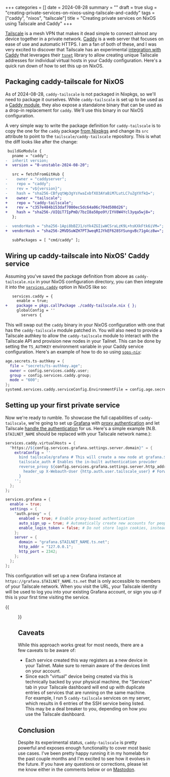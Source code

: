 +++
categories = []
date = 2024-08-28
summary = ""
draft = true
slug = "creating-private-services-on-nixos-using-tailscale-and-caddy"
tags = ["caddy", "nixos", "tailscale"]
title = "Creating private services on NixOS using Tailscale and Caddy"
+++

[Tailscale](https://tailscale.com) is a mesh VPN that makes it dead simple to connect almost any device together in a private network. [Caddy](https://caddyserver.com) is a web server that focuses on ease of use and automatic HTTPS. I am a fan of both of these, and I was very excited to discover that Tailscale has an experimental [integration with Caddy](https://github.com/tailscale/caddy-tailscale) that leverages their [`tsnet`](https://tailscale.com/kb/1244/tsnet) library to allow creating unique Tailscale addresses for individual virtual hosts in your Caddy configuration. Here's a quick run down of how to set this up on NixOS.

## Packaging caddy-tailscale for NixOS

As of 2024-08-28, `caddy-tailscale` is not packaged in Nixpkgs, so we'll need to package it ourselves. While `caddy-tailscale` is set up to be used as a [Caddy module](https://caddyserver.com/docs/modules/), they also expose a standalone binary that can be used as a drop-in replacement for `caddy`. We'll use this binary in our NixOS configuration.

A very simple way to write the package definition for `caddy-tailscale` is to copy the one for the `caddy` package [from Nixpkgs](https://github.com/NixOS/nixpkgs/blob/171f57eca66a997e61d2111b4ac897bd05ce5da3/pkgs/by-name/ca/caddy/package.nix) and change its `src` attribute to point to the `tailscale/caddy-tailscale` repository. This is what the diff looks like after the change:

```diff
 buildGoModule {
   pname = "caddy";
-  inherit version;
+  version = "0-unstable-2024-08-20";

   src = fetchFromGitHub {
-    owner = "caddyserver";
-    repo = "caddy";
-    rev = "v${version}";
-    hash = "sha256-CBfyqtWp3gYsYwaIxbfXO3AYaBiM7LutLC7uZgYXfkQ=";
+    owner = "tailscale";
+    repo = "caddy-tailscale";
+    rev = "c357e484b153daf7000ec5dc64a06c704d500d26";
+    hash = "sha256-/UIQiT7IpPmD/7bzI8a50po9Y/IYV8W4Ycl3yqa5wj8=";
   };

-  vendorHash = "sha256-1Api8bBZJ1/oYk4ZGIiwWCSraLzK9L+hsKXkFtk6iVM=";
+  vendorHash = "sha256-2MVDSuWZH7PT3weqRIJYkEF628SYSungvBc71g4cz8w=";

   subPackages = [ "cmd/caddy" ];
```

## Wiring up caddy-tailscale into NixOS' Caddy service

Assuming you've saved the package definition from above as `caddy-tailscale.nix` in your NixOS configuration directory, you can then integrate it into the [`services.caddy`](https://nixos.org/manual/nixos/stable/options#opt-services.caddy.enable) option in NixOS like so:

```diff
   services.caddy = {
     enable = true;
+    package = pkgs.callPackage ./caddy-tailscale.nix { };
     globalConfig = ''
       servers {
```

This will swap out the `caddy` binary in your NixOS configuration with one that has the `caddy-tailscale` module patched in. You will also need to provide a Tailscale authkey to allow the `caddy-tailscale` module to interact with the Tailscale API and provision new nodes in your Tailnet. This can be done by setting the `TS_AUTHKEY` environment variable in your Caddy service configuration. Here's an example of how to do so using [`sops-nix`](https://github.com/Mic92/sops-nix):

```nix
age.secrets.ts-authkey = {
  file = "secrets/ts-authkey.age";
  owner = config.services.caddy.user;
  group = config.services.caddy.group;
  mode = "600";
};
systemd.services.caddy.serviceConfig.EnvironmentFile = config.age.secrets.ts-authkey.path;
```

## Setting up your first private service

Now we're ready to rumble. To showcase the full capabilities of `caddy-tailscale`, we're going to set up [Grafana](https://grafana.com) with [proxy authentication](https://grafana.com/docs/grafana/latest/setup-grafana/configure-security/configure-authentication/auth-proxy/) and let Tailscale [handle the authentication](https://github.com/tailscale/caddy-tailscale?tab=readme-ov-file#authentication-provider) for us. Here's a simple example (N.B. `$TAILNET_NAME` should be replaced with your Tailscale network name.):

```nix
services.caddy.virtualHosts = {
  "https://${config.services.grafana.settings.server.domain}" = {
    extraConfig = ''
      bind tailscale/grafana # This will create a new node at grafana.$TAILNET_NAME.ts.net
      tailscale_auth # Enables the in-built authentication provider
      reverse_proxy ${config.services.grafana.settings.server.http_addr}:${toString config.services.grafana.settings.server.http_port} {
        header_up X-Webauth-User {http.auth.user.tailscale_user} # Forwards your Tailscale user ID to Grafana. Usually your email address.
      }
    '';
  };
};

services.grafana = {
  enable = true;
  settings = {
    "auth.proxy" = {
      enabled = true; # Enable proxy-based authentication
      auto_sign_up = true; # Automatically create new accounts for people who access the service
      enable_login_token = false; # Do not store login cookies, instead always relying on proxy authentication
    };
    server = {
      domain = "grafana.$TAILNET_NAME.ts.net";
      http_addr = "127.0.0.1";
      http_port = 2342;
    };
  };
};
```

This configuration will set up a new Grafana instance at `https://grafana.$TAILNET_NAME.ts.net` that is only accessible to members of your Tailscale network. When you visit the URL, your Tailscale identity will be used to log you into your existing Grafana account, or sign you up if this is your first time visiting the service.

{{<figure src="grafana-profile.webp" alt="The profile page on Grafana, showing the name, email and username fields with an additional 'synced via auth proxy' label next to them. The email and username have been blurred out to redact them for privacy reasons" title="Grafana profile showing that user identification is being done via the Tailscale proxy" loading="lazy">}}

## Caveats

While this approach works great for most needs, there are a few caveats to be aware of:

- Each service created this way registers as a new device in your Tailnet. Make sure to remain aware of the devices limit on your account.
- Since each "virtual" device being created via this is technically backed by your physical machine, the "Services" tab in your Tailscale dashboard will end up with duplicate entries of services that are running on the same machine. For example, I run 5 `caddy-tailscale` services on my server, which results in 6 entries of the SSH service being listed. This may be a deal breaker to you, depending on how you use the Tailscale dashboard.

## Conclusion

Despite its experimental status, `caddy-tailscale` is pretty powerful and exposes enough functionality to cover most basic use cases. I've been pretty happy running it in my homelab for the past couple months and I'm excited to see how it evolves in the future. If you have any questions or corrections, please let me know either in the comments below or on [Mastodon](https://androiddev.social/@msfjarvis).
